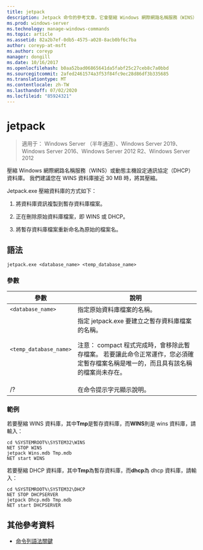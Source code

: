 ```yaml
---
title: jetpack
description: Jetpack 命令的參考文章，它會壓縮 Windows 網際網路名稱服務（WINS）或動態主機設定通訊協定（DHCP）資料庫。
ms.prod: windows-server
ms.technology: manage-windows-commands
ms.topic: article
ms.assetid: 82a2b7ef-0db5-4575-a028-8acb0bf6c7ba
author: coreyp-at-msft
ms.author: coreyp
manager: dongill
ms.date: 10/16/2017
ms.openlocfilehash: b0aa52bad06865641da5fabf25c27ceb8c7a0bbd
ms.sourcegitcommit: 2afed2461574a3f53f84fc9ec28d86df3b335685
ms.translationtype: MT
ms.contentlocale: zh-TW
ms.lasthandoff: 07/02/2020
ms.locfileid: "85924321"
---
```

# <a name="jetpack"></a>jetpack

> 適用于： Windows Server （半年通道）、Windows Server 2019、Windows Server 2016、Windows Server 2012 R2、Windows Server 2012

壓縮 Windows 網際網路名稱服務（WINS）或動態主機設定通訊協定（DHCP）資料庫。 我們建議您在 WINS 資料庫接近 30 MB 時，將其壓縮。

Jetpack.exe 壓縮資料庫的方式如下：

1. 將資料庫資訊複製到暫存資料庫檔案。

2. 正在刪除原始資料庫檔案，即 WINS 或 DHCP。

3. 將暫存資料庫檔案重新命名為原始的檔案名。

## <a name="syntax"></a>語法

```
jetpack.exe <database_name> <temp_database_name>
```

### <a name="parameters"></a>參數

| 參數 | 說明 |
| ------- | -------- |
| `<database_name>` | 指定原始資料庫檔案的名稱。 |
| `<temp_database_name>` | 指定 jetpack.exe 要建立之暫存資料庫檔案的名稱。<p>注意： compact 程式完成時，會移除此暫存檔案。 若要讓此命令正常運作，您必須確定暫存檔案名稱是唯一的，而且具有該名稱的檔案尚未存在。 |
| /? | 在命令提示字元顯示說明。 |

### <a name="examples"></a>範例

若要壓縮 WINS 資料庫，其中**Tmp**是暫存資料庫，而**WINS**則是 wins 資料庫，請輸入：

```
cd %SYSTEMROOT%\SYSTEM32\WINS
NET STOP WINS
jetpack Wins.mdb Tmp.mdb
NET start WINS
```

若要壓縮 DHCP 資料庫，其中**Tmp**為暫存資料庫，而**dhcp**為 dhcp 資料庫，請輸入：

```
cd %SYSTEMROOT%\SYSTEM32\DHCP
NET STOP DHCPSERVER
jetpack Dhcp.mdb Tmp.mdb
NET start DHCPSERVER
```

## <a name="additional-references"></a>其他參考資料

- [命令列語法關鍵](command-line-syntax-key.md)
